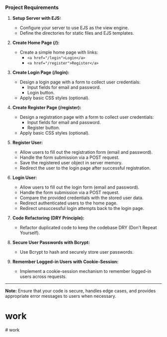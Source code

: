### Project Requirements

1. **Setup Server with EJS:**
   - Configure your server to use EJS as the view engine.
   - Define the directories for static files and EJS templates.

2. **Create Home Page (/):**
   - Create a simple home page with links: 
     - `<a href="/login">Login</a>`
     - `<a href="/register">Register</a>`

3. **Create Login Page (/login):**
   - Design a login page with a form to collect user credentials:
     - Input fields for email and password.
     - Login button.
   - Apply basic CSS styles (optional).

4. **Create Register Page (/register):**
   - Design a registration page with a form to collect user credentials:
     - Input fields for email and password.
     - Register button.
   - Apply basic CSS styles (optional).

5. **Register User:**
   - Allow users to fill out the registration form (email and password).
   - Handle the form submission via a POST request.
   - Save the registered user object in server memory.
   - Redirect the user to the login page after successful registration.

6. **Login User:**
   - Allow users to fill out the login form (email and password).
   - Handle the form submission via a POST request.
   - Compare the provided credentials with the stored user data.
   - Redirect authenticated users to the home page.
   - Redirect unsuccessful login attempts back to the login page.

7. **Code Refactoring (DRY Principle):**
   - Refactor duplicated code to keep the codebase DRY (Don't Repeat Yourself).

8. **Secure User Passwords with Bcrypt:**
   - Use Bcrypt to hash and securely store user passwords.

9. **Remember Logged-in Users with Cookie-Session:**
   - Implement a cookie-session mechanism to remember logged-in users across requests.

---

**Note:** Ensure that your code is secure, handles edge cases, and provides appropriate error messages to users when necessary.
# work
#   w o r k  
 